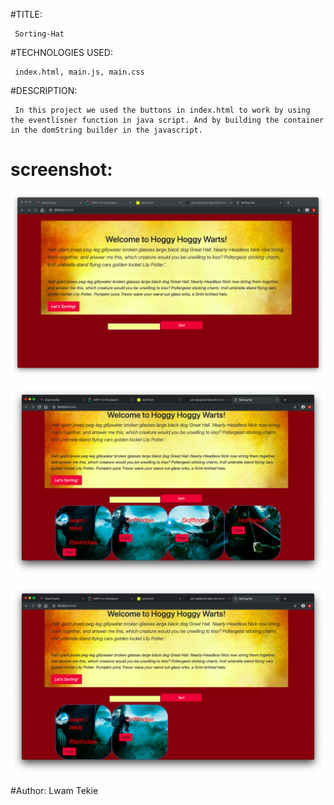 #TITLE:
     
     Sorting-Hat

#TECHNOLOGIES USED: 
     
     index.html, main.js, main.css

#DESCRIPTION:
     
     In this project we used the buttons in index.html to work by using the eventlisner function in java script. And by building the container in the domString builder in the javascript. 

# screenshot:
![image of sorting hat](https://raw.githubusercontent.com/Lwamtekie/Sorting-hat/master/screenshot/Screen%20Shot%202019-05-02%20at%206.20.26%20PM.png)


![image of sorting hat](https://raw.githubusercontent.com/Lwamtekie/Sorting-hat/master/screenshot/Screen%20Shot%202019-05-02%20at%206.20.56%20PM.png)


![image of sorting hat](https://raw.githubusercontent.com/Lwamtekie/Sorting-hat/master/screenshot/Screen%20Shot%202019-05-02%20at%206.22.08%20PM.png)



#Author: Lwam Tekie 